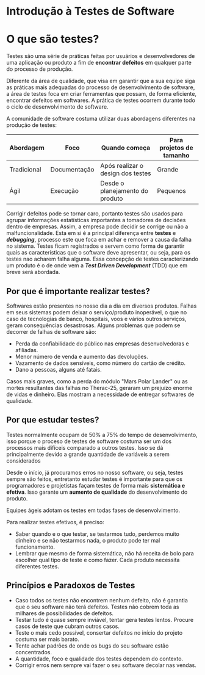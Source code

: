 # Introdução à Testes de Software

# O que são testes?
Testes são uma série de práticas feitas por usuários e desenvolvedores de uma aplicação ou produto a fim de **encontrar defeitos** em qualquer parte do processo de produção.

Diferente da área de qualidade, que visa em garantir que a sua equipe siga as práticas mais adequadas do processo de desenvolvimento de software, a área de testes foca em criar ferramentas que possam, de forma eficiente, encontrar defeitos em softwares. A prática de testes ocorrem durante todo o ciclo de desenvolvimento de software.

A comunidade de software costuma utilizar duas abordagens diferentes na produção de testes:

|Abordagem|Foco|Quando começa|Para projetos de tamanho|
|-|-|-|-|
|Tradicional|Documentação|Após realizar o design dos testes|Grande
|Ágil|Execução|Desde o planejamento do produto|Pequenos

Corrigir defeitos pode se tornar caro, portanto testes são usados para agrupar informações estatísticas importantes a tomadores de decisões dentro de empresas. Assim, a empresa pode decidir se corrige ou não a malfuncionalidade. Esta em si é a principal diferença entre **testes** e ***debugging***, processo este que foca em achar e remover a causa da falha no sistema. Testes ficam registrados e servem como forma de garantir quais as características que o software deve apresentar, ou seja, para os testes nao acharem falha alguma. Essa concepção de testes caracterizando um produto é o de onde vem a ***Test Driven Development*** (TDD) que em breve será abordada.

## Por que é importante realizar testes?

Softwares estão presentes no nosso dia a dia em diversos produtos. Falhas em seus sistemas podem deixar o serviço/produto inoperável, o que no caso de tecnologias de banco, hospitais, voos e vários outros serviços, geram consequências desastrosas. Alguns problemas que podem se decorrer de falhas de software são:
- Perda da confiabilidade do público nas empresas desenvolvedoras e afiliadas.
- Menor número de venda e aumento das devoluções.
- Vazamento de dados sensíveis, como número do cartão de crédito.
- Dano a pessoas, alguns até fatais.

Casos mais graves, como a perda do módulo "Mars Polar Lander" ou as mortes resultantes das falhas no Therac-25, geraram um prejuízo enorme de vidas e dinheiro. Elas mostram a necessidade de entregar softwares de qualidade.

## Por que estudar testes?
Testes normalmente ocupam de 50% a 75% do tempo de desenvolvimento, isso porque o proceso de testes de software costuma ser um dos processos mais difíceis comparado a outros testes. Isso se dá principalmente devido a grande quantidade de variáveis a serem considerados

Desde o início, já procuramos erros no nosso software, ou seja, testes sempre são feitos, entretanto estudar testes é importante para que os programadores e projetistas façam testes de forma mais **sistemática e efetiva**. Isso garante um **aumento de qualidade** do desenvolvimento do produto.

Equipes ágeis adotam os testes em todas fases de desenvolvimento.

Para realizar testes efetivos, é preciso:
- Saber quando e o que testar, se testarmos tudo, perdemos muito dinheiro e se não testarmos nada, o produto pode ter mal funcionamento.
- Lembrar que mesmo de forma sistemática, não há receita de bolo para escolher qual tipo de teste e como fazer. Cada produto necessita diferentes testes.

## Princípios e Paradoxos de Testes

- Caso todos os testes não encontrem nenhum defeito, não é garantia que o seu software não terá defeitos. Testes não cobrem toda as milhares de possibilidades de defeitos.
- Testar tudo é quase sempre inviável, tentar gera testes lentos. Procure casos de teste que cubram outros casos.
- Teste o mais cedo possível, consertar defeitos no início do projeto costuma ser mais barato.
- Tente achar padrões de onde os bugs do seu software estão concentrados.
- A quantidade, foco e qualidade dos testes dependem do contexto.
- Corrigir erros nem sempre vai fazer o seu software decolar nas vendas.

 
